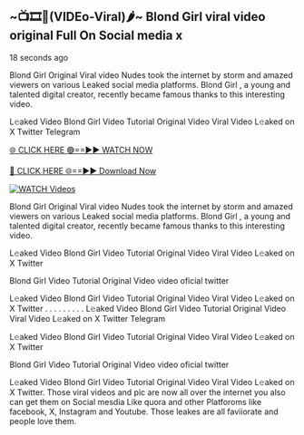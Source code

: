 ## ~📺🎞️👙(VIDEo-Viral)🌶~ Blond Girl     viral video original Full On Social media x 

18 seconds ago

Blond Girl     Original Viral video Nudes took the internet by storm and amazed viewers on various Leaked social media platforms. Blond Girl    , a young and talented digital creator, recently became famous thanks to this interesting video.

L𝚎aked Video Blond Girl     Video Tutorial Original Video Viral Video L𝚎aked on X Twitter Telegram

[🌐 CLICK HERE 🟢==►► WATCH NOW](https://cutt.ly/0rtR8jlR)

[🔴 CLICK HERE 🌐==►► Download Now](https://cutt.ly/SrtR4cwq)

[![WATCH Videos](https://i.imgur.com/dJHk4Zq.gif)](https://cutt.ly/0rtR8jlR)

Blond Girl     Original Viral video Nudes took the internet by storm and amazed viewers on various Leaked social media platforms. Blond Girl     , a young and talented digital creator, recently became famous thanks to this interesting video.

L𝚎aked Video Blond Girl     Video Tutorial Original Video Viral Video L𝚎aked on X Twitter

Blond Girl     Video Tutorial Original Video video oficial twitter

L𝚎aked Video Blond Girl     Video Tutorial Original Video Viral Video L𝚎aked on X Twitter
. . . . . . . . . L𝚎aked Video Blond Girl     Video Tutorial Original Video Viral Video L𝚎aked on X Twitter Telegram

L𝚎aked Video Blond Girl     Video Tutorial Original Video Viral Video L𝚎aked on X Twitter

Blond Girl      Video Tutorial Original Video video oficial twitter

L𝚎aked Video Blond Girl      Video Tutorial Original Video Viral Video L𝚎aked on X Twitter.
Those viral videos and pic are now all over the internet you also can get them on Social mesdia Like quora and other Platforoms like facebook, X, Instagram and Youtube. Those leakes are all faviiorate and people love them.
